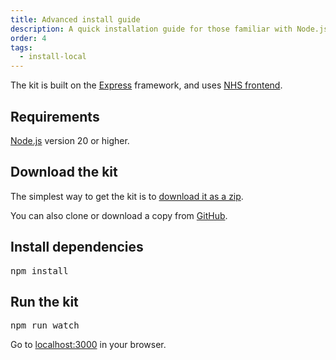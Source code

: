 ```yaml
---
title: Advanced install guide
description: A quick installation guide for those familiar with Node.js and prototyping in code.
order: 4
tags:
  - install-local
---
```


The kit is built on the [Express](http://expressjs.com/) framework, and uses [NHS frontend](https://github.com/nhsuk/nhsuk-frontend).

## Requirements

[Node.js](https://nodejs.org) version 20 or higher.

## Download the kit

The simplest way to get the kit is to [download it as a zip]({{downloadUrl}}).

You can also clone or download a copy from [GitHub](https://github.com/nhsuk/nhsuk-prototype-kit).

## Install dependencies

<kbd>npm install</kbd>

## Run the kit

<kbd>npm run watch</kbd>

Go to [localhost:3000](http://localhost:3000) in your browser.
